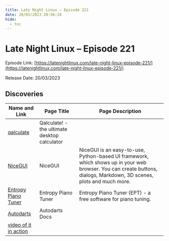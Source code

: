 ```yaml
---
title: Late Night Linux – Episode 221
date: 20/03/2023 20:56:24
hide:
  - toc
---
```


# Late Night Linux – Episode 221

Episode Link: [https://latenightlinux.com/late-night-linux-episode-221/](https://latenightlinux.com/late-night-linux-episode-221/)

Release Date: 20/03/2023

## Discoveries

| Name and Link | Page Title | Page Description |
| ------------- | ---------- | ---------------- |
| [qalculate](http://qalculate.github.io/index.html) | Qalculate! - the ultimate desktop calculator |  |
| [NiceGUI](https://nicegui.io) | NiceGUI | NiceGUI is an easy-to-use, Python-based UI framework, which shows up in your web browser. You can create buttons, dialogs, Markdown, 3D scenes, plots and much more. |
| [Entropy Piano Tuner](http://piano-tuner.org/) | Entropy Piano Tuner | Entropy Piano Tuner (EPT) - a free software for piano tuning. |
| [Autodarts](https://docs.autodarts.io/) | Autodarts Docs |  |
| [video of it in action](https://www.youtube.com/watch?v=EB2TTAfbi60) |  |  |